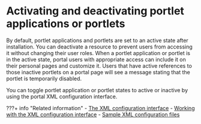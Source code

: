 # Activating and deactivating portlet applications or portlets

By default, portlet applications and portlets are set to an active state after installation. You can deactivate a resource to prevent users from accessing it without changing their user roles. When a portlet application or portlet is in the active state, portal users with appropriate access can include it on their personal pages and customize it. Users that have active references to those inactive portlets on a portal page will see a message stating that the portlet is temporarily disabled.

You can toggle portlet application or portlet states to active or inactive by using the portal XML configuration interface.


???+ info "Related information"
    - [The XML configuration interface](../../../deploy_dx/manage/portal_admin_tools/xml_config_interface/index.md)
    - [Working with the XML configuration interface](../../../deploy_dx/manage/portal_admin_tools/xml_config_interface/working_xml_config_interface/index.md)
    - [Sample XML configuration files](../../../deploy_dx/manage/portal_admin_tools/xml_config_interface/xml_config_ref/admxmsmp.md)

